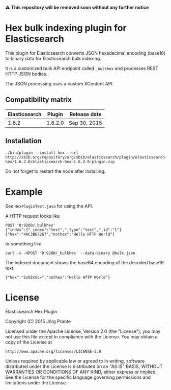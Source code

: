 :warning: **This repository will be removed soon without any further notice**

# Hex bulk indexing plugin for Elasticsearch

This plugin for Elasticsearch converts JSON hexadecimal encoding (base16) to binary data for Elasticsearch bulk indexing.

It is a customized bulk API endpoint called `_bulkhex` and processes REST HTTP JSON bodies.

The JSON processing uses a custom XContent API.

## Compatibility matrix

| Elasticsearch    | Plugin     | Release date |
| ---------------- | -----------| -------------|
| 1.6.2            | 1.6.2.0    | Sep 30, 2015 |

## Installation

    ./bin/plugin --install hex --url http://xbib.org/repository/org/xbib/elasticsearch/plugin/elasticsearch-hex/1.6.2.0/elasticsearch-hex-1.6.2.0-plugin.zip

Do not forget to restart the node after installing.

# Example

See `HexPluginTest.java` for using the API.

A HTTP request looks like

    POST '0:9200/_bulkhex'
    {"index":{"_index":"test","_type":"test","_id":"1"}
    {"hex":"4AC3B67267","nothex":"Hello HTTP World"}
    
or something like
    
    curl -s -XPOST '0:9200/_bulkhex' --data-binary @bulk.json
    
The indexed document shows the base64 encoding of the decoded base16 text.

    {"hex":"SsO2cmc=","nothex":"Hello HTTP World"}

# License

Elasticsearch Hex Plugin

Copyright (C) 2015 Jörg Prante

Licensed under the Apache License, Version 2.0 (the "License");
you may not use this file except in compliance with the License.
You may obtain a copy of the License at

    http://www.apache.org/licenses/LICENSE-2.0

Unless required by applicable law or agreed to in writing, software
distributed under the License is distributed on an "AS IS" BASIS,
WITHOUT WARRANTIES OR CONDITIONS OF ANY KIND, either express or implied.
See the License for the specific language governing permissions and
limitations under the License.

